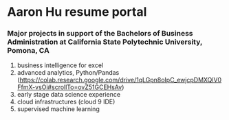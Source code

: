 # Aaron Hu resume portal
### Major projects in support of the Bachelors of Business Administration at California State Polytechnic University, Pomona, CA 
1. business intelligence for excel
2. advanced analytics, Python/Pandas
  (https://colab.research.google.com/drive/1qLGpn8oIpC_ewjcpDMXQlV0FfmX-vsOi#scrollTo=ovZ51GCEHsAv)
4. early stage data science experience
5. cloud infrastructures (cloud 9 IDE)
6. supervised machine learning
